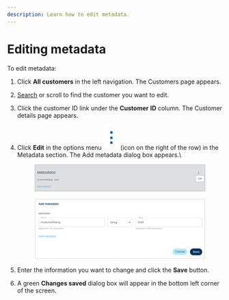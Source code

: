 ```yaml
---
description: Learn how to edit metadata.
---
```


# Editing metadata

To edit metadata:

1. Click **All customers** in the left navigation. The Customers page appears.
2. [Search](../searching-for-customers.md) or scroll to find the customer you want to edit.
3. Click the customer ID link under the **Customer** **ID** column. The Customer details page appears.
4.  Click **Edit** in the options menu <img src="../../../../.gitbook/assets/options.PNG" alt="" data-size="line"> (icon on the right of the row) in the Metadata section. The Add metadata dialog box appears.\


    <figure><img src="../../../../.gitbook/assets/1 editing metadata.png" alt=""><figcaption></figcaption></figure>

    <figure><img src="../../../../.gitbook/assets/2 editing metadata.png" alt=""><figcaption></figcaption></figure>
5. Enter the information you want to change and click the **Save** button.
6. A green **Changes saved** dialog box will appear in the bottom left corner of the screen.
